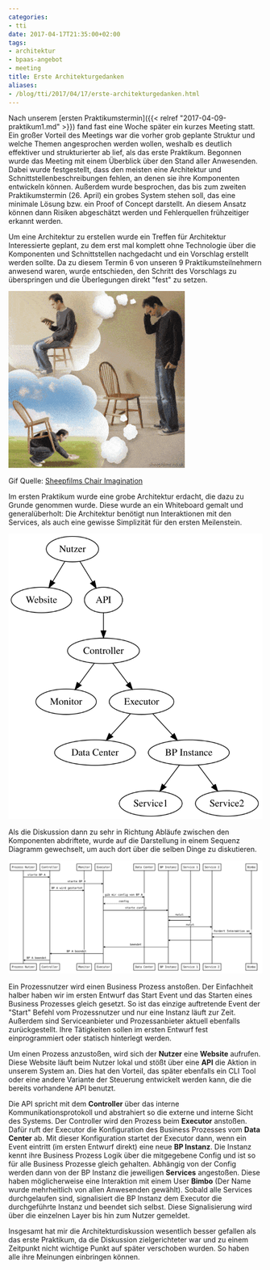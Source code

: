 ```yaml
---
categories:
- tti
date: 2017-04-17T21:35:00+02:00
tags:
- architektur
- bpaas-angebot
- meeting
title: Erste Architekturgedanken
aliases:
- /blog/tti/2017/04/17/erste-architekturgedanken.html
---
```


Nach unserem [ersten Praktikumstermin]({{< relref "2017-04-09-praktikum1.md" >}}) fand fast eine Woche später ein kurzes Meeting statt.
Ein großer Vorteil des Meetings war die vorher grob geplante Struktur und welche Themen angesprochen werden wollen, weshalb es deutlich effektiver und strukturierter ab lief, als das erste Praktikum.
Begonnen wurde das Meeting mit einem Überblick über den Stand aller Anwesenden.
Dabei wurde festgestellt, dass den meisten eine Architektur und Schnittstellenbeschreibungen fehlen, an denen sie ihre Komponenten entwickeln können.
Außerdem wurde besprochen, das bis zum zweiten Praktikumstermin (26. April) ein grobes System stehen soll, das eine minimale Lösung bzw. ein Proof of Concept darstellt.
An diesem Ansatz können dann Risiken abgeschätzt werden und Fehlerquellen frühzeitiger erkannt werden.

Um eine Architektur zu erstellen wurde ein Treffen für Architektur Interessierte geplant, zu dem erst mal komplett ohne Technologie über die Komponenten und Schnittstellen nachgedacht und ein Vorschlag erstellt werden sollte.
Da zu diesem Termin 6 von unseren 9 Praktikumsteilnehmern anwesend waren, wurde entschieden, den Schritt des Vorschlags zu überspringen und die Überlegungen direkt "fest" zu setzen.

![Jeder hat andere Gedanken](/assets/2017/04/chairimagine1.gif)

Gif Quelle: [Sheepfilms Chair Imagination](http://sheepfilms.co.uk/2010/05/20/chair-imagination/)

Im ersten Praktikum wurde eine grobe Architektur erdacht, die dazu zu Grunde genommen wurde.
Diese wurde an ein Whiteboard gemalt und generalüberholt: Die Architektur benötigt nun Interaktionen mit den Services, als auch eine gewisse Simplizität für den ersten Meilenstein.

![Komponenten Erster Ansatz](/assets/2017/04/ersteransatz-komponenten.svg)

Als die Diskussion dann zu sehr in Richtung Abläufe zwischen den Komponenten abdriftete, wurde auf die Darstellung in einem Sequenz Diagramm gewechselt, um auch dort über die selben Dinge zu diskutieren.

![Sequenz Diagramm Erster Ansatz](/assets/2017/04/ersteransatz-sequence.svg)

Ein Prozessnutzer wird einen Business Prozess anstoßen.
Der Einfachheit halber haben wir im ersten Entwurf das Start Event und das Starten eines Business Prozesses gleich gesetzt.
So ist das einzige auftretende Event der "Start" Befehl vom Prozessnutzer und nur eine Instanz läuft zur Zeit.
Außerdem sind Serviceanbieter und Prozessanbieter aktuell ebenfalls zurückgestellt.
Ihre Tätigkeiten sollen im ersten Entwurf fest einprogrammiert oder statisch hinterlegt werden.

Um einen Prozess anzustoßen, wird sich der **Nutzer** eine **Website** aufrufen.
Diese Website läuft beim Nutzer lokal und stößt über eine **API** die Aktion in unserem System an.
Dies hat den Vorteil, das später ebenfalls ein CLI Tool oder eine andere Variante der Steuerung entwickelt werden kann, die die bereits vorhandene API benutzt.

Die API spricht mit dem **Controller** über das interne Kommunikationsprotokoll und abstrahiert so die externe und interne Sicht des Systems.
Der Controller wird den Prozess beim **Executor** anstoßen.
Dafür ruft der Executor die Konfiguration des Business Prozesses vom **Data Center** ab.
Mit dieser Konfiguration startet der Executor dann, wenn ein Event eintritt (im ersten Entwurf direkt) eine neue **BP Instanz**.
Die Instanz kennt ihre Business Prozess Logik über die mitgegebene Config und ist so für alle Business Prozesse gleich gehalten.
Abhängig von der Config werden dann von der BP Instanz die jeweiligen **Services** angestoßen.
Diese haben möglicherweise eine Interaktion mit einem User **Bimbo** (Der Name wurde mehrheitlich von allen Anwesenden gewählt).
Sobald alle Services durchgelaufen sind, signalisiert die BP Instanz dem Executor die durchgeführte Instanz und beendet sich selbst.
Diese Signalisierung wird über die einzelnen Layer bis hin zum Nutzer gemeldet.

Insgesamt hat mir die Architekturdiskussion wesentlich besser gefallen als das erste Praktikum, da die Diskussion zielgerichteter war und zu einem Zeitpunkt nicht wichtige Punkt auf später verschoben wurden.
So haben alle ihre Meinungen einbringen können.
